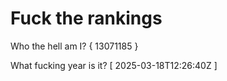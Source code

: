 # Fuck the rankings

Who the hell am I?
{ 13071185 }

What fucking year is it?
[ 2025-03-18T12:26:40Z ]
